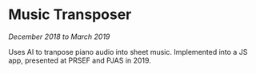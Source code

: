 # Music Transposer
_December 2018 to March 2019_

Uses AI to tranpose piano audio into sheet music.  Implemented into a JS app, presented at PRSEF and PJAS in 2019.  
